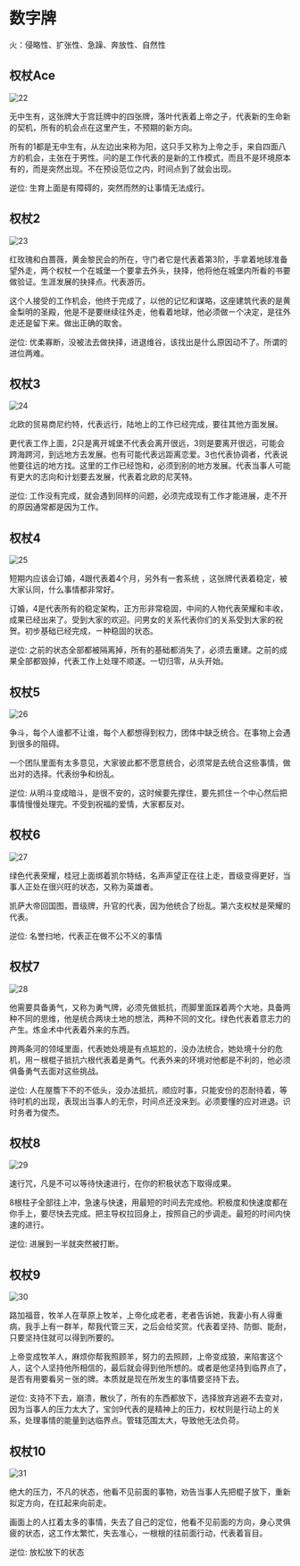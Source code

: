 # 数字牌
火：侵略性、扩张性、急躁、奔放性、自然性

## 权杖Ace

![22](images/22.jpg)

无中生有，这张牌大于宫廷牌中的四张牌，落叶代表着上帝之子，代表新的生命新的契机，所有的机会点在这里产生，不预期的新方向。

所有的1都是无中生有，从左边出来称为阳，这只手又称为上帝之手，来自四面八方的机会，主张在于男性。问的是工作代表的是新的工作模式，而且不是环境原本有的，而是突然出现。不在预设范位之内，时间点到了就会出现。

逆位: 生育上面是有障碍的，突然而然的让事情无法成行。

## 权杖2

![23](images/23.jpg)

红玫瑰和白蔷薇，黄金黎民会的所在，守门者它是代表着第3阶，手拿着地球准备望外走，两个权杖一个在城堡一个要拿去外头，抉择，他将他在城堡内所看的书要做验证。生涯发展的抉择点。代表游历。

这个人接受的工作机会，他终于完成了，以他的记忆和谋略，这座建筑代表的是黄金梨明的圣殿，他是不是要继续往外走，他看着地球，他必须做ㄧ个决定，是往外走还是留下来。做出正确的取舍。

逆位: 优柔寡断，没被法去做抉择，进退维谷，该找出是什么原因动不了。所谓的进位两难。

## 权杖3

![24](images/24.jpg)

北欧的贸易商尼约特，代表远行，陆地上的工作已经完成，要往其他方面发展。

更代表工作上面，2只是离开城堡不代表会离开很远，3则是要离开很远，可能会跨海跨河，到远地方去发展。也有可能代表远距离恋爱。3也代表协调者，代表说他要往远的地方找。这里的工作已经饱和，必须到别的地方发展。代表当事人可能有更大的志向和计划要去发展，代表着北欧的尼芙特。

逆位: 工作没有完成，就会遇到同样的问题，必须完成现有工作才能进展，走不开的原因通常都是因为工作。

## 权杖4

![25](images/25.jpg)

短期内应该会订婚，4跟代表着4个月，另外有一套系统 ，这张牌代表着稳定，被大家认同，什么事情都非常好。

订婚，4是代表所有的稳定架构，正方形非常稳固，中间的人物代表荣耀和丰收，成果已经出来了。受到大家的欢迎。问男女的关系代表你们的关系受到大家的祝贺。初步基础已经完成，ㄧ种稳固的状态。

逆位: 之前的状态全部都被隔离掉，所有的基础都消失了，必须去重建。之前的成果全部都毁掉，代表工作上处理不顺遂。一切归零，从头开始。


## 权杖5

![26](images/26.jpg)

争斗，每个人谁都不让谁，每个人都想得到权力，团体中缺乏统合。在事物上会遇到很多的阻碍。

一个团队里面有太多意见，大家彼此都不愿意统合，必须常是去统合这些事情，做出对的选择。代表纷争和纷乱。

逆位: 从明斗变成暗斗，是很不安的，这时候要先撑住，要先抓住ㄧ个中心然后把事情慢慢处理完。不受到祝福的爱情，大家都反对。


## 权杖6

![27](images/27.jpg)

绿色代表荣耀，桂冠上面绑着凯尔特结，名声声望正在往上走，晋级变得更好，当事人正处在很兴旺的状态，又称为英雄者。

凯萨大帝回国图，晋级牌，升官的代表，因为他统合了纷乱。第六支权杖是荣耀的代表。

逆位: 名誉扫地，代表正在做不公不义的事情


## 权杖7

![28](images/28.jpg)

他需要具备勇气，又称为勇气牌，必须先做抵抗，而脚里面踩着两个大地，具备两种不同的思维，他是统合两块土地的想法，两种不同的文化。绿色代表着意志力的产生。炼金术中代表着外来的东西。

跨两条河的领域里面，代表她处境是有点尴尬的，没办法统合，她处境十分的危机，用ㄧ根棍子抵抗六根代表着是勇气。代表外来的环境对他都是不利的，他必须俱备勇气去面对这些挑战。

逆位: 人在屋簷下不的不低头，没办法抵抗，顺应时事，只能安份的忍耐待着，等待时机的出现，表现出当事人的无奈，时间点还没来到。必须要懂的应对进退。识时务者为俊杰。


## 权杖8

![29](images/29.jpg)

速行咒，凡是不可以等待快速进行，在你的积极状态下取得成果。

8根柱子全部往上冲，急速与快速，用最短的时间去完成他。积极度和快速度都在你手上，要尽快去完成。把主导权拉回身上，按照自己的步调走。最短的时间内快速的进行。

逆位: 进展到一半就突然被打断。


## 权杖9

![30](images/30.jpg)

路加福音，牧羊人在草原上牧羊，上帝化成老者，老者告诉她，我妻小有人得重病，我手上有一群羊，帮我代管三天，之后会给奖赏。代表着坚持、防御、能耐，只要坚持住就可以得到所要的。

上帝变成牧羊人，麻烦你帮我照顾羊，努力的去照顾，上帝变成狼，来陷害这个人，这个人坚持他所相信的，最后就会得到他所想的。或者是他坚持到临界点了，是否有用要看另ㄧ张的牌。本质就是现在所发生的事情要坚持下去。

逆位: 支持不下去，崩溃，散伙了，所有的东西都放下，选择放弃逃避不去变对，因为当事人的压力太大了，宝剑9代表的是精神上的压力，权杖则是行动上的关系，处理事情的能量到达临界点。管辖范围太大，导致他无法负荷。


## 权杖10

![31](images/31.jpg)

绝大的压力，不凡的状态，他看不见前面的事物，劝告当事人先把棍子放下，重新拟定方向，在扛起来向前走。

画面上的人扛着太多的事情，失去了自己的定位，他看不见前面的方向，身心灵俱疲的状态，这工作太繁忙，失去准心，一根根的往前面行动，代表着盲目。

逆位: 放松放下的状态
